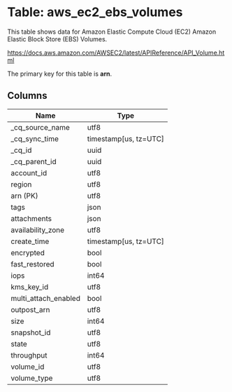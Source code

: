 # Table: aws_ec2_ebs_volumes

This table shows data for Amazon Elastic Compute Cloud (EC2) Amazon Elastic Block Store (EBS) Volumes.

https://docs.aws.amazon.com/AWSEC2/latest/APIReference/API_Volume.html

The primary key for this table is **arn**.

## Columns

| Name          | Type          |
| ------------- | ------------- |
|_cq_source_name|utf8|
|_cq_sync_time|timestamp[us, tz=UTC]|
|_cq_id|uuid|
|_cq_parent_id|uuid|
|account_id|utf8|
|region|utf8|
|arn (PK)|utf8|
|tags|json|
|attachments|json|
|availability_zone|utf8|
|create_time|timestamp[us, tz=UTC]|
|encrypted|bool|
|fast_restored|bool|
|iops|int64|
|kms_key_id|utf8|
|multi_attach_enabled|bool|
|outpost_arn|utf8|
|size|int64|
|snapshot_id|utf8|
|state|utf8|
|throughput|int64|
|volume_id|utf8|
|volume_type|utf8|